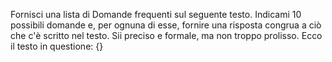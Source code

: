 Fornisci una lista di Domande frequenti sul seguente testo. Indicami 10 possibili domande e, per ognuna di esse, fornire una risposta congrua a ciò che c'è scritto nel testo. Sii preciso e formale, ma non troppo prolisso. Ecco il testo in questione:
{}

